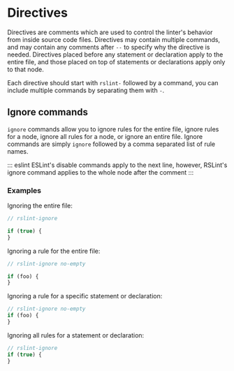 # Directives

Directives are comments which are used to control the linter's behavior from inside source code files. Directives may contain multiple commands,
and may contain any comments after `--` to specify why the directive is needed. Directives placed before any statement or declaration apply to the entire file, and those placed on top of statements or declarations apply only to that node.

Each directive should start with `rslint-` followed by a command, you can include multiple commands by separating them with `-`.

## Ignore commands

`ignore` commands allow you to ignore rules for the entire file, ignore rules for a node, ignore all rules for a node, or ignore an entire file. Ignore commands are simply `ignore` followed by a comma separated list of rule names.

::: eslint
ESLint's disable commands apply to the next line, however, RSLint's ignore command
applies to the whole node after the comment
:::

### Examples

Ignoring the entire file:

```js
// rslint-ignore

if (true) {
}
```

Ignoring a rule for the entire file:

```js
// rslint-ignore no-empty

if (foo) {
}
```

Ignoring a rule for a specific statement or declaration:

```js
// rslint-ignore no-empty
if (foo) {
}
```

Ignoring all rules for a statement or declaration:

```js
// rslint-ignore
if (true) {
}
```

